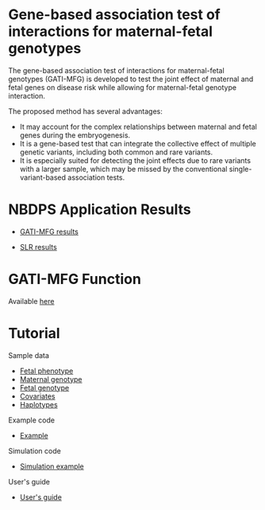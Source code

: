# Gene-based association test of interactions for maternal-fetal genotypes

The gene-based association test of interactions for maternal-fetal genotypes (GATI-MFG) is developed to test the joint effect of maternal and fetal genes on disease risk while allowing for maternal-fetal genotype interaction.

The proposed method has several advantages:

* It may account for the complex relationships between maternal and fetal genes during the embryogenesis. 
* It is a gene-based test that can integrate the collective effect of multiple genetic variants, including both common and rare variants. 
* It is especially suited for detecting the joint effects due to rare variants with a larger sample, which may be missed by the conventional single-variant-based association tests.

# NBDPS Application Results
- [GATI-MFG results](https://github.com/huanshan10/GATI-MFG/blob/main/GATI_MFG_results.txt)

- [SLR results](https://github.com/huanshan10/GATI-MFG/tree/main/SLR%20Results)

# GATI-MFG Function
Available [here](https://github.com/huanshan10/GATI-MFG/blob/main/Code/GATI_MFG_function.R)

# Tutorial
Sample data
- [Fetal phenotype](https://github.com/huanshan10/GATI-MFG/blob/main/Data/Fetal_phenotype.txt)
- [Maternal genotype](https://github.com/huanshan10/GATI-MFG/blob/main/Data/Maternal_genotype.txt)
- [Fetal genotype](https://github.com/huanshan10/GATI-MFG/blob/main/Data/Fetal_genotype.txt)
- [Covariates](https://github.com/huanshan10/GATI-MFG/blob/main/Data/Covariates.txt)
- [Haplotypes](https://github.com/huanshan10/GATI-MFG/blob/main/Data/Haplotype_pool.RData)

Example code
- [Example](https://github.com/huanshan10/GATI-MFG/blob/main/Code/Example.R)

Simulation code
- [Simulation example](https://github.com/huanshan10/GATI-MFG/blob/main/Code/Simulation.R)

User's guide
- [User's guide](https://github.com/huanshan10/GATI-MFG/blob/main/GATI-MFG%20User's%20Guide.pdf)
